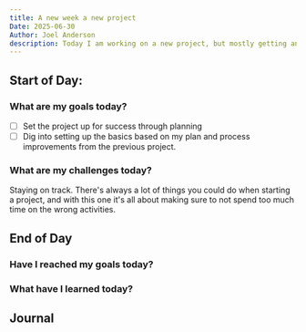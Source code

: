 ```yaml
---
title: A new week a new project
Date: 2025-06-30
Author: Joel Anderson
description: Today I am working on a new project, but mostly getting another chance to take a project from scratch to completion
---
```


## Start of Day:

### What are my goals today?
- [ ] Set the project up for success through planning
- [ ] Dig into setting up the basics based on my plan and process improvements from the previous project.

### What are my challenges today?
Staying on track. There's always a lot of things you could do when starting a project, and with this one it's all about making sure to not spend too much time on the wrong activities.

## End of Day

### Have I reached my goals today?

### What have I learned today?

## Journal
